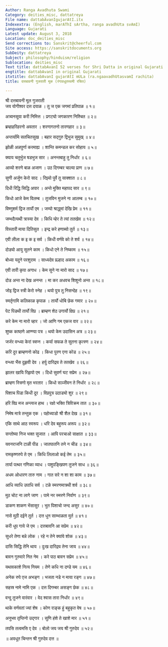 ```yaml
---
Author: Ranga Avadhuta Swami
Category: deities_misc, dattatreya
File name: dattabAvanIgujarAtI.itx
Indexextra: (English, marAThI sArtha, ranga avadhUta svAmI)
Language: Gujarati
Latest update: August 3, 2018
Location: doc_deities_misc
Send corrections to: Sanskrit@cheerful.com
Site access: https://sanskritdocuments.org
SubDeity: dattatreya
Subject: philosophy/hinduism/religion
Sublocation: deities_misc
Text title: dattabAvanI 52 verses for Shri Datta in original Gujarati
engtitle: dattabAvanI in original Gujarati
itxtitle: dattabAvanI gujarAtI mULa (ra.ngaavadhUtasvamI rachita)
title: दत्तबावनी गुजराती मूळ (रंगावधूतस्वमी रचित)

---
```

  
 श्री दत्तबावनी मूल गुजराती   
जय योगीश्वर दत्त दयाळ । तु ज एक जगमां प्रतिपाळ ॥ १॥  
  
अत्र्यनसूया करी निमित्त । प्रगट्यो जगकारण निश्चित ॥ २॥  
  
ब्रम्हाहरिहरनो अवतार । शरणागतनो तारणहार  ॥ ३॥  
  
अन्तर्यामि सतचितसुख । बहार सद्गुरु द्विभुज सुमुख् ॥ ४॥  
  
झोळी अन्नपुर्णा करमाह्य । शान्ति कमन्डल कर सोहाय ॥ ५॥  
  
क्याय चतुर्भुज षडभुज सार । अनन्तबाहु तु निर्धार ॥ ६॥  
  
आव्यो शरणे बाळ अजाण । उठ दिगम्बर चाल्या प्राण ॥ ७॥  
  
सुणी अर्जुण केरो साद । रिझ्यो पुर्वे तु साक्शात ॥ ८॥  
  
दिधी रिद्धि सिद्धि अपार । अन्ते मुक्ति महापद सार ॥ ९॥  
  
किधो आजे केम विलम्ब । तुजविन मुजने ना आलम्ब ॥ १०॥  
  
विष्णुशर्म द्विज तार्यो एम । जम्यो श्राद्ध्मां देखि प्रेम ॥ ११॥  
  
जम्भदैत्यथी त्रास्या देव । किधि म्हेर ते त्यां ततखेव ॥ १२॥  
  
विस्तारी माया दितिसुत । इन्द्र करे हणाब्यो तुर्त ॥ १३॥  
  
एवी लीला क इ क इ सर्व । किधी वर्णवे को ते शर्व ॥ १४॥  
  
दोड्यो आयु सुतने काम । किधो एने ते निष्काम ॥ १५॥  
  
बोध्या यदुने परशुराम । साध्यदेव प्रल्हाद अकाम ॥ १६॥  
  
एवी तारी कृपा अगाध । केम सुने ना मारो साद ॥ १७॥  
  
दोड अन्त ना देख अनन्त । मा कर अधवच शिशुनो अन्त ॥ १८॥  
  
जोइ द्विज स्त्री केरो स्नेह । थयो पुत्र तु निसन्देह ॥ १९॥  
  
स्मर्तृगामि कलिकाळ कृपाळ । तार्यो धोबि छेक गमार ॥ २०॥  
  
पेट पिडथी तार्यो विप्र । ब्राम्हण शेठ उगार्यो क्षिप्र ॥ २१॥  
  
करे केम ना मारो व्हार । जो आणि गम एकज वार ॥ २२॥  
  
शुष्क काष्ठणे आण्ण्या पत्र । थयो केम उदासिन अत्र ॥ २३॥  
  
जर्जर वन्ध्या केरां स्वप्न । कर्या सफळ ते सुतना कृत्स्ण ॥ २४॥  
  
करि दुर ब्राम्हणनो कोढ । किधा पुरण एना कोड ॥ २५॥  
  
वन्ध्या भैंस दुझवी देव । हर्यु दारिद्र्य ते ततखेव ॥ २६॥  
  
झालर खायि रिझयो एम । दिधो सुवर्ण घट सप्रेम ॥ २७॥  
  
ब्राम्हण स्त्रिणो मृत भरतार । किधो सञ्जीवन ते निर्धार ॥ २८॥  
  
पिशाच पिडा किधी दूर । विप्रपुत्र उठाड्यो शुर ॥ २९॥  
  
हरि विप्र मज अन्त्यज हाथ । रक्षो भक्ति त्रिविक्रम तात ॥ ३०॥  
  
निमेष मात्रे तन्तुक एक । पहोच्याडो श्री शैल देख ॥ ३१॥  
  
एकि साथे आठ स्वरूप । धरि देव बहुरूप अरूप ॥ ३२॥  
  
सन्तोष्या निज भक्त सुजात । आपि परचाओ साक्षात ॥ ३३॥  
  
यवनराजनि टाळी पीड । जातपातनि तने न चीड ॥ ३४॥  
  
रामकृष्णरुपे ते एम । किधि लिलाओ कई तेम ॥ ३५॥  
  
तार्या पत्थर गणिका व्याध । पशुपङ्खिपण तुजने साध ॥ ३६॥  
  
अधम ओधारण तारु नाम । गात सरे न शा शा काम ॥ ३७॥  
  
आधि व्याधि उपाधि सर्व । टळे स्मरणमात्रथी शर्व ॥ ३८॥  
  
मुठ चोट ना लागे जाण । पामे नर स्मरणे निर्वाण ॥ ३९॥  
  
डाकण शाकण भेंसासुर । भुत पिशाचो जन्द असुर ॥ ४०॥  
  
नासे मुठी दईने तुर्त । दत्त धुन साम्भाळता मुर्त ॥ ४१॥  
  
करी धूप गाये जे एम । दत्तबावनि आ सप्रेम ॥ ४२॥  
  
सुधरे तेणा बन्ने लोक । रहे न तेने क्यांये शोक ॥ ४३॥  
  
दासि सिद्धि तेनि थाय । दुःख दारिद्र्य तेना जाय ॥ ४४॥  
  
बावन गुरुवारे नित नेम । करे पाठ बावन सप्रेम ॥ ४५॥  
  
यथावकाशे नित्य नियम । तेणे कधि ना दण्डे यम ॥ ४६॥  
  
अनेक रुपे एज अभङ्ग । भजता नडे न माया रङ्ग ॥ ४७॥  
  
सहस्र नामे नामि एक । दत्त दिगम्बर असङ्ग छेक ॥ ४८॥  
  
वन्दु तुजने वारंवार । वेद श्वास तारा निर्धार ॥ ४९॥  
  
थाके वर्णवतां ज्यां शेष । कोण राङ्क हुं बहुकृत वेष ॥ ५०॥  
  
अनुभव तृप्तिनो उद्गार । सुणि हंशे ते खाशे मार ॥ ५१॥  
  
तपसि तत्वमसि ए देव । बोलो जय जय श्री गुरुदेव ॥ ५२॥  
  
 ॥ अवधूत चिन्तन श्री गुरुदेव दत्त ॥  
  
  
  
